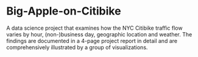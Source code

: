 # Big-Apple-on-Citibike
A data science project that examines how the NYC Citibike traffic flow varies by hour, (non-)business day, geographic location and weather. The findings are documented in a 4-page project report in detail and are comprehensively illustrated by a group of visualizations. 
